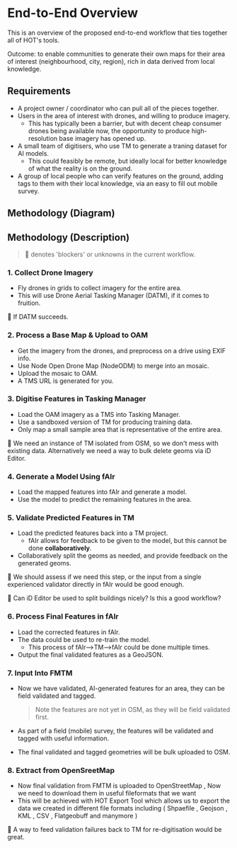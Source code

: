 # End-to-End Overview

This is an overview of the proposed end-to-end workflow that ties together all of
HOT's tools.

Outcome: to enable communities to generate their own maps for their area of interest
(neighbourhood, city, region), rich in data derived from local knowledge.

## Requirements

- A project owner / coordinator who can pull all of the pieces together.
- Users in the area of interest with drones, and willing to produce imagery.
  - This has typically been a barrier, but with decent cheap consumer drones
    being available now, the opportunity to produce high-resolution base imagery
    has opened up.
- A small team of digitisers, who use TM to generate a traning dataset for AI
  models.
  - This could feasibly be remote, but ideally local for better knowledge of
    what the reality is on the ground.
- A group of local people who can verify features on the ground, adding tags to them
  with their local knowledge, via an easy to fill out mobile survey.

## Methodology (Diagram)

## Methodology (Description)

> 🚧 denotes 'blockers' or unknowns in the current workflow.

### 1. Collect Drone Imagery

- Fly drones in grids to collect imagery for the entire area.
- This will use Drone Aerial Tasking Manager (DATM), if it comes to fruition.

🚧 If DATM succeeds.

### 2. Process a Base Map & Upload to OAM

- Get the imagery from the drones, and preprocess on a drive using EXIF info.
- Use Node Open Drone Map (NodeODM) to merge into an mosaic.
- Upload the mosaic to OAM.
- A TMS URL is generated for you.

### 3. Digitise Features in Tasking Manager

- Load the OAM imagery as a TMS into Tasking Manager.
- Use a sandboxed version of TM for producing training data.
- Only map a small sample area that is representative of the entire area.

🚧 We need an instance of TM isolated from OSM, so we don't mess with existing data.
Alternatively we need a way to bulk delete geoms via iD Editor.

### 4. Generate a Model Using fAIr

- Load the mapped features into fAIr and generate a model.
- Use the model to predict the remaining features in the area.

### 5. Validate Predicted Features in TM

- Load the predicted features back into a TM project.
  - fAIr allows for feedback to be given to the model, but this cannot be done
    **collaboratively**.
- Collaboratively split the geoms as needed, and provide feedback on the generated
  geoms.

🚧 We should assess if we need this step, or the input from a single experienced
validator directly in fAIr would be good enough.

🚧 Can iD Editor be used to split buildings nicely? Is this a good workflow?

### 6. Process Final Features in fAIr

- Load the corrected features in fAIr.
- The data could be used to re-train the model.
  - This process of fAIr-->TM-->fAIr could be done multiple times.
- Output the final validated features as a GeoJSON.

### 7. Input Into FMTM

- Now we have validated, AI-generated features for an area, they can be field
  validated and tagged.

  > Note the features are not yet in OSM, as they will be field validated first.

- As part of a field (mobile) survey, the features will be validated and tagged with
  useful information.
- The final validated and tagged geometries will be bulk uploaded to OSM.

### 8. Extract from OpenSreetMap

- Now final validation from FMTM is uploaded to OpenStreetMap , Now we need to download them in useful fileformats that we want 
- This will be achieved with HOT Export Tool which allows us to export the data we created in different file formats including ( Shpaefile , Geojson , KML , CSV , Flatgeobuff and manymore ) 

🚧 A way to feed validation failures back to TM for re-digitisation would be great.

